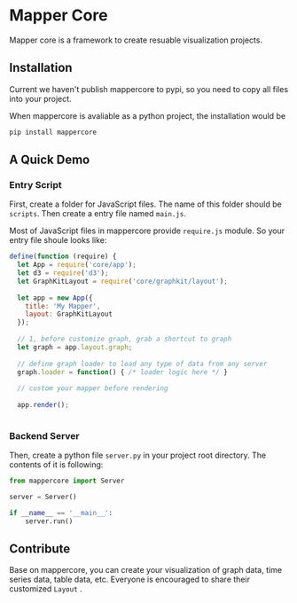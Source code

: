 # Mapper Core

Mapper core is a framework to create resuable visualization projects.

## Installation

Current we haven't publish mappercore to pypi, so you need to copy all files into your project.

When mappercore is avaliable as a python project, the installation would be

```py
pip install mappercore
```

## A Quick Demo

### Entry Script

First, create a folder for JavaScript files. The name of this folder should be `scripts`. Then create a entry file named `main.js`.

Most of JavaScript files in mappercore provide `require.js` module. So your entry file shoule looks like:

```js
define(function (require) {
  let App = require('core/app');
  let d3 = require('d3');
  let GraphKitLayout = require('core/graphkit/layout');
    
  let app = new App({
    title: 'My Mapper',
    layout: GraphKitLayout
  });
    
  // 1, before customize graph, grab a shortcut to graph
  let graph = app.layout.graph;
    
  // define graph loader to load any type of data from any server
  graph.loader = function() { /* loader logic here */ }
  
  // custom your mapper before rendering
 
  app.render();
    
```

### Backend Server

Then, create a python file `server.py` in your project root directory. The contents of it is following:

```python
from mappercore import Server

server = Server()

if __name__ == '__main__':
    server.run()
```

## Contribute

Base on mappercore, you can create your visualization of graph data, time series data, table data, etc. Everyone is encouraged to share their customized `Layout` .